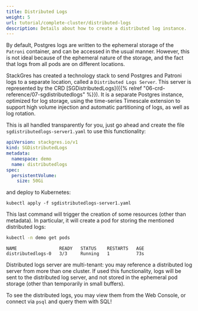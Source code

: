 ```yaml
---
title: Distributed Logs
weight: 5
url: tutorial/complete-cluster/distributed-logs
description: Details about how to create a distributed log instance.
---
```


By default, Postgres logs are written to the ephemeral storage of the `Patroni` container, and can be accessed in the
usual manner. However, this is not ideal because of the ephemeral nature of the storage, and the fact that logs from all
pods are on different locations.

StackGres has created a technology stack to send Postgres and Patroni logs to a separate location, called a `Distributed
Logs Server`. This server is represented by the CRD
[SGDistributedLogs]({{% relref "06-crd-reference/07-sgdistributedlogs" %}}). It is a separate Postgres instance,
optimized for log storage, using the time-series Timescale extension to support high volume injection and automatic
partitioning of logs, as well as log rotation.

This is all handled transparently for you, just go ahead and create the file `sgdistributedlogs-server1.yaml` to use
this functionality:

```yaml
apiVersion: stackgres.io/v1
kind: SGDistributedLogs
metadata:
  namespace: demo
  name: distributedlogs
spec:
  persistentVolume:
    size: 50Gi
```

and deploy to Kubernetes:

```plain
kubectl apply -f sgdistributedlogs-server1.yaml
```

This last command will trigger the creation of some resources (other than metadata). In particular, it will create a pod
for storing the mentioned distributed logs:

```bash
kubectl -n demo get pods
```

```plain
NAME                READY   STATUS    RESTARTS   AGE
distributedlogs-0   3/3     Running   1          73s
```

Distributed logs server are multi-tenant: you may reference a distributed log server from more than one cluster. If used
this functionality, logs will be sent to the distributed log server, and not stored in the ephemeral pod storage (other
than temporarily in small buffers).

To see the distributed logs, you may view them from the Web Console, or connect via `psql` and query them with SQL!
